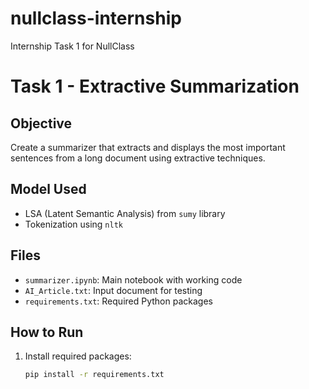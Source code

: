 # nullclass-internship
Internship Task 1 for NullClass
# Task 1 - Extractive Summarization

## Objective
Create a summarizer that extracts and displays the most important sentences from a long document using extractive techniques.

## Model Used
- LSA (Latent Semantic Analysis) from `sumy` library
- Tokenization using `nltk`

## Files
- `summarizer.ipynb`: Main notebook with working code
- `AI_Article.txt`: Input document for testing
- `requirements.txt`: Required Python packages

## How to Run
1. Install required packages:
   ```bash
   pip install -r requirements.txt

